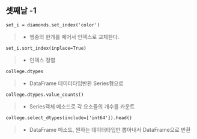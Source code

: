 ## 셋째날 -1 

```set_i = diamonds.set_index('color')```
> * 행중의 한개를 떼어서 인덱스로 교체한다.

```set_i.sort_index(inplace=True)```
> * 인덱스 정렬

```college.dtypes```
> * DataFrame 데이터타입반환 Series형으로

```college.dtypes.value_counts()```
> * Series객체 메소드로 각 요소들의 개수를 카운트

```college.select_dtypes(include=['int64']).head()```
> * DataFrame 메소드, 원하는 데이터타입만 뽑아내서 DataFrame으로 반환
